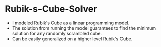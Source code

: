 # Rubik-s-Cube-Solver
 - I modeled Rubik's Cube as a linear programming model. 
 - The solution from running the model guarantees to find the minimum solution for any randomly scrambled cube.
 - Can be easily generalized on a higher level Rubik's Cube.
